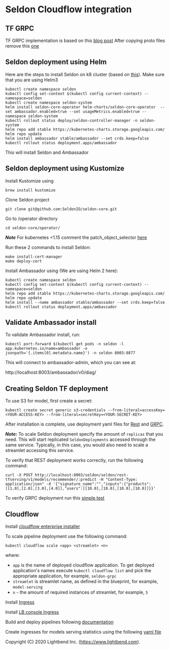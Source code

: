 # Seldon Cloudflow integration

## TF GRPC

TF GRPC implementation is based on this [blog post](https://medium.com/@junwan01/a-java-client-for-tensorflow-serving-grpc-api-d37b5ad747aa)
After copying proto files remove this [one](protocol/src/main/protobuf/tensorflow/core/protobuf/conv_autotuning.proto)

## Seldon deployment using Helm

Here are the steps to install Seldon on k8 cluster (based on [this](https://github.com/SeldonIO/seldon-core/blob/master/notebooks/seldon_core_setup.ipynb)). Make sure that you are using Helm3
````
kubectl create namespace seldon
kubectl config set-context $(kubectl config current-context) --namespace=seldon
kubectl create namespace seldon-system
helm install seldon-core-operator helm-charts/seldon-core-operator  --set ambassador.enabled=true --set usageMetrics.enabled=true --namespace seldon-system
kubectl rollout status deploy/seldon-controller-manager -n seldon-system
helm repo add stable https://kubernetes-charts.storage.googleapis.com/
helm repo update
helm install ambassador stable/ambassador --set crds.keep=false
kubectl rollout status deployment.apps/ambassador
````
This will install Seldon and Ambassador

## Seldon deployment using Kustomize

Install Kustomize using
````
brew install kustomize
````
Clone Seldon project
````
git clone git@github.com:SeldonIO/seldon-core.git
````
Go to /operator directory
````
cd seldon-core/operator/
````
***Note*** For kubernetes <1.15 comment the patch_object_selector [here](https://github.com/SeldonIO/seldon-core/blob/master/operator/config/webhook/kustomization.yaml)

Run these 2 commands to install Seldon:
````
make install-cert-manager
make deploy-cert
````
Install Ambassador using (We are using Helm 2 here):
````
kubectl create namespace seldon
kubectl config set-context $(kubectl config current-context) --namespace=seldon
helm repo add stable https://kubernetes-charts.storage.googleapis.com/
helm repo update
helm install --name ambassador stable/ambassador --set crds.keep=false
kubectl rollout status deployment.apps/ambassador
````
## Validate Ambassador install

To validate Ambassador install, run:
````
kubectl port-forward $(kubectl get pods -n seldon -l app.kubernetes.io/name=ambassador -o jsonpath='{.items[0].metadata.name}') -n seldon 8003:8877
````
This will connect to ambassador-admin, which you can see at:

http://localhost:8003/ambassador/v0/diag/

## Creating Seldon TF deployment

To use S3 for model, first create a secret:
````
kubectl create secret generic s3-credentials --from-literal=accessKey=<YOUR-ACCESS-KEY> --from-literal=secretKey=<YOUR-SECRET-KEY>
````
After installation is complete, use deployment yaml files for [Rest](/deployments/model_tfserving_rest.yaml)
and [GRPC](/deployments/model_tfserving_grpc.yaml).

***Note:*** To scale Seldon deployment specify the amount of `replicas` that you need. This will start replicated `SeldonDeployments` accessed through the same service. Typically, in this case, you would also need to scale a streamlet accessing this service.

To verify that REST deployment works correctly, run the following command:
````
curl -X POST http://localhost:8003/seldon/seldon/rest-tfserving/v1/models/recommender/:predict -H "Content-Type: application/json" -d '{"signature_name":"","inputs":{"products":[[1.0],[2.0],[3.0],[4.0]],"users":[[10.0],[10.0],[10.0],[10.0]]}}'
````
To verify GRPC deployment run this [simple test](/grpcclient/src/main/scala/com/lightbend/tf/grpc/SimpleTest.scala)

## Cloudflow 

Install [cloudflow enterprise installer](https://developer.lightbend.com/docs/cloudflow/current/install/index.html)

To scale pipeline deployment use the following command:
````
kubectl cloudflow scale <app> <streamlet> <n>
````
where:
* `app` is the name of deployed cloudflow application. To get deployed application's names execute `kubectl cloudflow list` 
and pick the appropriate application, for example, `seldon-grpc`
* `streamlet` is streamlet name, as defined in the blueprint, for example, `model-serving` 
* `n` - the amount of required instances of streamlet, for example, `5`

Install [Ingress](/deployments/NGNIXIngressInstall)

Install [LB console Ingress](/deployments/es-console.yaml)

Build and deploy pipelines following [documentation](https://cloudflow.io/docs/current/get-started/deploy-to-gke-cluster.html)

Create ingresses for models serving statistics using the following [yaml file](/deployments/modelservers.yaml)


Copyright (C) 2020 Lightbend Inc. (https://www.lightbend.com).

